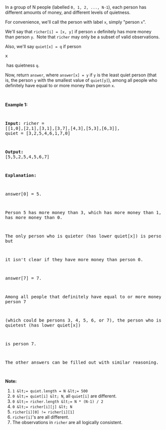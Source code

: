 In a group of N people (labelled `` 0, 1, 2, ..., N-1 ``), each person has different amounts of money, and different levels of quietness.

For convenience, we'll call the person with label `` x ``, simply "person `` x ``".

We'll say that `` richer[i] = [x, y] `` if person `` x ``&nbsp;definitely has more money than person&nbsp;`` y ``.&nbsp; Note that `` richer ``&nbsp;may only be a subset of valid observations.

Also, we'll say `` quiet[x] = q `` if person 

<font face="monospace">x</font>

&nbsp;has quietness `` q ``.

Now, return `` answer ``, where `` answer[x] = y `` if `` y `` is the least quiet person (that is, the person `` y `` with the smallest value of `` quiet[y] ``), among all people&nbsp;who definitely have&nbsp;equal to or more money than person `` x ``.

&nbsp;

<div>
<p><strong>Example 1:</strong></p>
<pre>
<strong>Input: </strong>richer = <span id="example-input-1-1">[[1,0],[2,1],[3,1],[3,7],[4,3],[5,3],[6,3]]</span>, quiet = <span id="example-input-1-2">[3,2,5,4,6,1,7,0]</span>
<strong>Output: </strong><span id="example-output-1">[5,5,2,5,4,5,6,7]</span>
<strong>Explanation: </strong>
answer[0] = 5.
Person 5 has more money than 3, which has more money than 1, which has more money than 0.
The only person who is quieter (has lower quiet[x]) is person 7, but
it isn't clear if they have more money than person 0.

answer[7] = 7.
Among all people that definitely have equal to or more money than person 7
(which could be persons 3, 4, 5, 6, or 7), the person who is the quietest (has lower quiet[x])
is person 7.

The other answers can be filled out with similar reasoning.
</pre>
</div>

__Note:__

1.   `` 1 &lt;= quiet.length = N &lt;= 500 ``
2.   `` 0 &lt;= quiet[i] &lt; N ``, all `` quiet[i] `` are different.
3.   `` 0 &lt;= richer.length &lt;= N * (N-1) / 2 ``
4.   `` 0 &lt;= richer[i][j] &lt; N ``
5.   `` richer[i][0] != richer[i][1] ``
6.   `` richer[i] ``'s are all different.
7.   The&nbsp;observations in `` richer `` are all logically consistent.